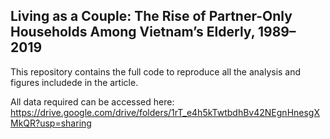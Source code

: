 ## Living as a Couple: The Rise of Partner-Only Households Among Vietnam’s Elderly, 1989–2019

This repository contains the full code to reproduce all the analysis and figures includede in the article. 

All data required can be accessed here: https://drive.google.com/drive/folders/1rT_e4h5kTwtbdhBv42NEgnHnesgXMkQR?usp=sharing 

